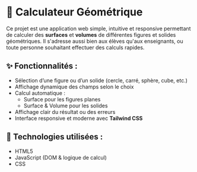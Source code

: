 # 📐 Calculateur Géométrique

Ce projet est une application web simple, intuitive et responsive permettant de calculer des **surfaces** et **volumes** de différentes figures et solides géométriques. Il s'adresse aussi bien aux élèves qu'aux enseignants, ou toute personne souhaitant effectuer des calculs rapides.

## ✨ Fonctionnalités :
- Sélection d’une figure ou d’un solide (cercle, carré, sphère, cube, etc.)
- Affichage dynamique des champs selon le choix
- Calcul automatique :
  - Surface pour les figures planes
  - Surface & Volume pour les solides
- Affichage clair du résultat ou des erreurs
- Interface responsive et moderne avec **Tailwind CSS**

## 🚀 Technologies utilisées :
- HTML5
- JavaScript (DOM & logique de calcul)
- CSS
